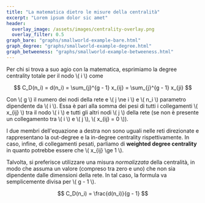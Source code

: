```yaml
---
title: "La matematica dietro le misure della centralità"
excerpt: "Lorem ipsum dolor sic amet"
header:
  overlay_image: /assets/images/centrality-overlay.png
  overlay_filter: 0.5
graph_bare: "graphs/smallworld-example-bare.html"
graph_degree: "graphs/smallworld-example-degree.html"
graph_betweeness: "graphs/smallworld-example-betweeness.html"
---
```



Per chi si trova a suo agio con la matematica, esprimiamo la degree centrality totale per il nodo \\( i \\) come

$$ C_D(n_i) = d(n_i) = \sum_{j}^{g - 1} x_{ij} = \sum_{j}^{g - 1} x_{ji} $$

Con \\( g \\) il numero dei nodi della rete e \\( j \ne i \\) e \\( n_i \\) parametro dipendente da \\( i \\). Essa è pari alla somma dei pesi di tutti i collegamenti \\( x_{ij} \\) tra il nodo \\( i \\) e tutti gli altri nodi \\( j \\) della rete (se non è presente un collegamento tra \\( i \\) e \\( j \\), \\( x_{ij} = 0 \\)).

I due membri dell'equazione a destra non sono uguali nelle reti direzionate e rappresentano la out-degree e la in-degree centrality rispettivamente. In caso, infine, di collegamenti pesati, parliamo di __weighted degree centrality__ in quanto potrebbe essere che \\( x_{ij} \ge 1 \\).

Talvolta, si preferisce utilizzare una misura _normalizzata_ della centralità, in modo che assuma un valore (compreso tra zero e uno) che non sia dipendente dalle dimensioni della rete. In tal caso, la formula va semplicemente divisa per \\( g - 1 \\).

$$ C_D(n_i) = \frac{d(n_i)}{g - 1} $$

